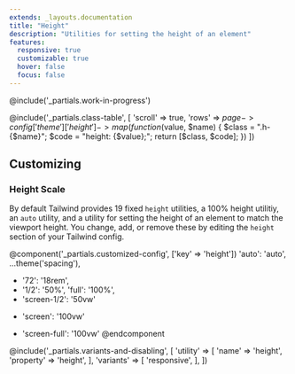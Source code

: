 ```yaml
---
extends: _layouts.documentation
title: "Height"
description: "Utilities for setting the height of an element"
features:
  responsive: true
  customizable: true
  hover: false
  focus: false
---
```


@include('_partials.work-in-progress')

@include('_partials.class-table', [
  'scroll' => true,
  'rows' => $page->config['theme']['height']->map(function ($value, $name) {
    $class = ".h-{$name}";
    $code = "height: {$value};";
    return [$class, $code];
  })
])

## Customizing

### Height Scale

By default Tailwind provides 19 fixed `height` utilities, a 100% height utilitiy, an `auto` utility, and a utility for setting the height of an element to match the viewport height. You change, add, or remove these by editing the `height` section of your Tailwind config.

@component('_partials.customized-config', ['key' => 'height'])
  'auto': 'auto',
  ...theme('spacing'),
+ '72': '18rem',
+ '1/2': '50%',
  'full': '100%',
+ 'screen-1/2': '50vw'
- 'screen': '100vw'
+ 'screen-full': '100vw'
@endcomponent

@include('_partials.variants-and-disabling', [
    'utility' => [
        'name' => 'height',
        'property' => 'height',
    ],
    'variants' => [
        'responsive',
    ],
])
